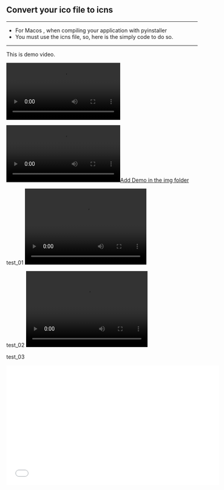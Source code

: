 
## Convert your ico file to icns
---

- For Macos , when compiling your application with pyinstaller
- You must use the icns file, so, here is the simply code to do so.

---

This is demo video.

![](demo.mp4)

[![Add Demo in the img folder](img/demo.mp4)](img)

test_01
<video src="img/demo.mp4" width="320" height="200" controls preload></video>

test_02
<video src="demo.mp4" width="320" height="200" controls preload></video>

test_03
 <iframe width="560" height="315"
src="demo.mp4" 
frameborder="0" 
allow="accelerometer; autoplay; encrypted-media; gyroscope; picture-in-picture" 
allowfullscreen></iframe>